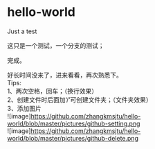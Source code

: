 # hello-world
Just a test  

这只是一个测试，一个分支的测试；  

完成。  

  
  
  
  
  
  
好长时间没来了，进来看看，再次熟悉下。  
Tips:  
1、两次空格，回车；（换行效果）  
2、创建文件时后面加‘/’可创建文件夹；（文件夹效果）  
3、添加图片  
![image]https://github.com/zhangkmsjtu/hello-world/blob/master/pictures/github-setting.png  
![image]https://github.com/zhangkmsjtu/hello-world/blob/master/pictures/github-delete.png
